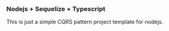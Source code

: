 ### Nodejs + Sequelize + Typescript

This is just a simple CQRS pattern project template for nodejs.

